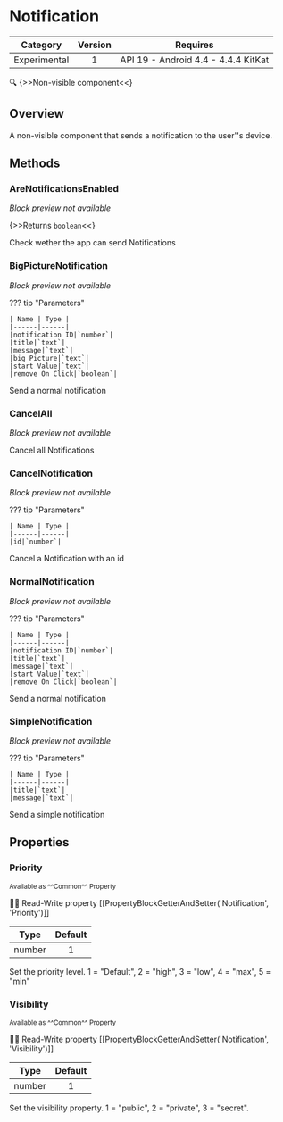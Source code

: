 # Notification

| Category | Version | Requires |
|:--------:|:-------:|:--------:|
|Experimental|1|API 19 - Android 4.4 - 4.4.4 KitKat|

:mag: {>>Non-visible component<<}

## Overview

A non-visible component that sends a notification to the user''s device.

## Methods

### AreNotificationsEnabled

_Block preview not available_

{>>Returns `boolean`<<}

Check wether the app can send Notifications

### BigPictureNotification

_Block preview not available_

??? tip "Parameters"

    | Name | Type |
    |------|------|
    |notification ID|`number`|
    |title|`text`|
    |message|`text`|
    |big Picture|`text`|
    |start Value|`text`|
    |remove On Click|`boolean`|


Send a normal notification

### CancelAll

_Block preview not available_

Cancel all Notifications

### CancelNotification

_Block preview not available_

??? tip "Parameters"

    | Name | Type |
    |------|------|
    |id|`number`|


Cancel a Notification with an id

### NormalNotification

_Block preview not available_

??? tip "Parameters"

    | Name | Type |
    |------|------|
    |notification ID|`number`|
    |title|`text`|
    |message|`text`|
    |start Value|`text`|
    |remove On Click|`boolean`|


Send a normal notification

### SimpleNotification

_Block preview not available_

??? tip "Parameters"

    | Name | Type |
    |------|------|
    |title|`text`|
    |message|`text`|


Send a simple notification

## Properties

### Priority

<small>Available as ^^Common^^ Property</small>

:eyes::pencil: Read-Write property
[[PropertyBlockGetterAndSetter('Notification', 'Priority')]]

| Type | Default |
|:----:|:-------:|
|number|1|

Set the priority level. 1 = "Default", 2 = "high", 3 = "low", 4 = "max", 5 = "min"

### Visibility

<small>Available as ^^Common^^ Property</small>

:eyes::pencil: Read-Write property
[[PropertyBlockGetterAndSetter('Notification', 'Visibility')]]

| Type | Default |
|:----:|:-------:|
|number|1|

Set the visibility property. 1 = "public", 2 = "private", 3 = "secret".